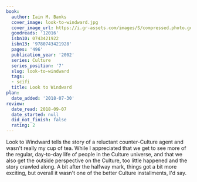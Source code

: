 ```yaml
---
book:
  author: Iain M. Banks
  cover_image: look-to-windward.jpg
  cover_image_url: https://i.gr-assets.com/images/S/compressed.photo.goodreads.com/books/1288930978l/12016._SY160_.jpg
  goodreads: '12016'
  isbn10: 0743421922
  isbn13: '9780743421928'
  pages: '496'
  publication_year: '2002'
  series: Culture
  series_position: '7'
  slug: look-to-windward
  tags:
  - scifi
  title: Look to Windward
plan:
  date_added: '2018-07-30'
review:
  date_read: 2018-09-07
  date_started: null
  did_not_finish: false
  rating: 2
---
```


Look to Windward tells the story of a reluctant counter-Culture agent and wasn't really my cup of tea. While I appreciated that we get to see more of the regular, day-to-day life of people in the Culture universe, and that we also get the outside perspective on the Culture, too little happened and the story crawled along. A bit after the halfway mark, things got a bit more exciting, but overall it wasn't one of the better Culture installments, I'd say.
